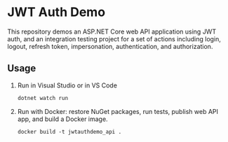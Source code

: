 # JWT Auth Demo

This repository demos an ASP.NET Core web API application using JWT auth, and an integration testing project for a set of actions including login, logout, refresh token, impersonation, authentication, and authorization.

## Usage

1. Run in Visual Studio or in VS Code

   ```cmd
   dotnet watch run
   ```

1. Run with Docker: restore NuGet packages, run tests, publish web API app, and build a Docker image.

   ```Docker
   docker build -t jwtauthdemo_api .
   ```
